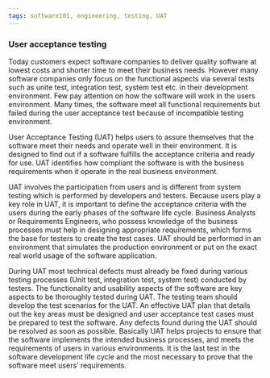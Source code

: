```yaml
---
tags: software101, engineering, testing, UAT
---
```

### User acceptance testing
Today customers expect software companies to deliver quality software at lowest costs and shorter time to meet their business needs. However many software companies only focus on the functional aspects via several tests such as unite test, integration test, system test etc. in their development environment. Few pay attention on how the software will work in the users environment. Many times, the software meet all functional requirements but failed during the user acceptance test because of incompatible testing environment.

User Acceptance Testing (UAT) helps users to assure themselves that the software meet their needs and operate well in their environment. It is designed to find out if a software fulfills the acceptance criteria and ready for use. UAT identifies how compliant the software is with the business requirements when it operate in the real business environment.

UAT involves the participation from users and is different from system testing which is performed by developers and testers. Because users play a key role in UAT, it is important to define the acceptance criteria with the users during the early phases of the software life cycle. Business Analysts or Requirements Engineers, who possess knowledge of the business processes must help in designing appropriate requirements, which forms the base for testers to create the test cases. UAT should be performed in an environment that simulates the production environment or put on the exact real world usage of the software application.

During UAT most technical defects must already be fixed during various testing processes (Unit test, integration test, system test) conducted by testers. The functionality and usability aspects of the software are key aspects to be thoroughly tested during UAT. The testing team should develop the test scenarios for the UAT. An effective UAT plan that details out the key areas must be designed and user acceptance test cases must be prepared to test the software. Any defects found during the UAT should be resolved as soon as possible. Basically UAT helps projects to ensure that the software implements the intended business processes, and meets the requirements of users in various environments. It is the last test in the software development life cycle and the most necessary to prove that the software meet users’ requirements.